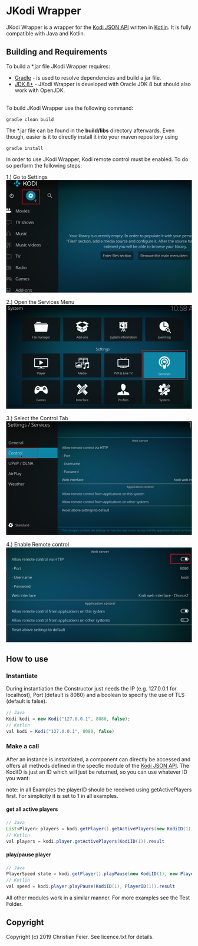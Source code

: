 # JKodi Wrapper

JKodi Wrapper is a wrapper for the [Kodi JSON API](https://kodi.wiki/view/JSON-RPC_API/v8) written in [Kotlin](https://kotlinlang.org/). It is fully compatible with Java and Kotlin.

## Building and Requirements

To build a *.jar file JKodi Wrapper requires:

* [Gradle](https://gradle.org/) - is used to resolve dependencies and build a jar file.
* [JDK 8+](http://www.oracle.com/technetwork/java/javase/downloads/index.html) - JKodi Wrapper is developed with Oracle JDK 8 but should also work with OpenJDK. <br /><br />

To build JKodi Wrapper use the following command:

```shell
gradle clean build
```

The \*.jar file can be found in the **build/libs** directory afterwards. Even though, easier is it to directly install it into your maven repository using
```shell
gradle install
```

In order to use JKodi Wrapper, Kodi remote control must be enabled. To do so perform the following steps:

1.) Go to Settings
![Settings](https://github.com/cf86/JKodiWrapper/blob/master/screenshots/Settings.png)

2.) Open the Services Menu
![Service](https://github.com/cf86/JKodiWrapper/blob/master/screenshots/Service.png)

3.) Select the Control Tab
![Control](https://github.com/cf86/JKodiWrapper/blob/master/screenshots/Control.png)

4.) Enable Remote control
![Remote Access](https://github.com/cf86/JKodiWrapper/blob/master/screenshots/RemoteAccess.png)


## How to use

### Instantiate

During instantiation the Constructor just needs the IP (e.g. 127.0.0.1 for localhost), Port (default is 8080) and a boolean to specifiy the use of TLS (default is false).

```java
// Java
Kodi kodi = new Kodi("127.0.0.1", 8080, false);
// Kotlin
val kodi = Kodi("127.0.0.1", 8080, false)
```

### Make a call
After an instance is instantiated, a component can directly be accessed and offers all methods defined in the specfic module of the [Kodi JSON API](https://kodi.wiki/view/JSON-RPC_API/v8).
The KodiID is just an ID which will just be returned, so you can use whatever ID you want:

note: in all Examples the playerID should be received using getActivePlayers first. For simplicity it is set to 1 in all examples.

 
#### get all active players 
```java
// Java
List<Player> players = kodi.getPlayer().getActivePlayers(new KodiID(1)).getResult();
// Kotlin
val players = kodi.player.getActivePlayers(KodiID(1)).result
```

#### play/pause player 
```java
// Java
PlayerSpeed state = kodi.getPlayer().playPause(new KodiID(1), new PlayerID(1)).getResult();
// Kotlin
val speed = kodi.player.playPause(KodiID(1), PlayerID(1)).result
```

All other modules work in a similar manner. For more examples see the Test Folder.

## Copyright

Copyright (c) 2019 Christian Feier. See licence.txt for details.
